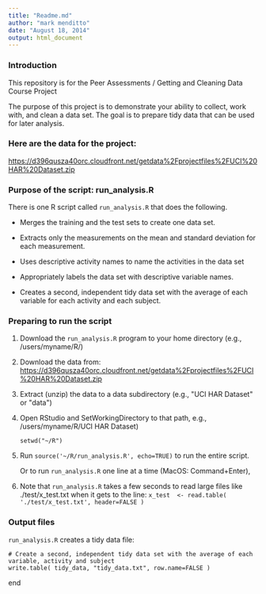 ```yaml
---
title: "Readme.md"
author: "mark menditto"
date: "August 18, 2014"
output: html_document
---
```


### Introduction

This repository is for the  Peer Assessments / Getting and Cleaning Data Course Project

The purpose of this project is to demonstrate your ability to collect, work with, and clean a data set. 
The goal is to prepare tidy data that can be used for later analysis.

### Here are the data for the project: 

https://d396qusza40orc.cloudfront.net/getdata%2Fprojectfiles%2FUCI%20HAR%20Dataset.zip 

### Purpose of the script: run_analysis.R

There is one R script called `run_analysis.R` that does the following. 

* Merges the training and the test sets to create one data set.

* Extracts only the measurements on the mean and standard deviation for each measurement. 

* Uses descriptive activity names to name the activities in the data set

* Appropriately labels the data set with descriptive variable names. 

* Creates a second, independent tidy data set with the average of each variable for each activity and each subject.

### Preparing to run the script

1. Download the `run_analysis.R` program to your home directory (e.g., /users/myname/R/)

2. Download the data from: 
    https://d396qusza40orc.cloudfront.net/getdata%2Fprojectfiles%2FUCI%20HAR%20Dataset.zip 

3. Extract (unzip) the data to a data subdirectory (e.g., "UCI HAR Dataset" or "data")

4. Open RStudio and SetWorkingDirectory to that path, e.g., /users/myname/R/UCI HAR Dataset)

    `setwd("~/R")`

5. Run `source('~/R/run_analysis.R', echo=TRUE)` to run the entire script. 

    Or to run `run_analysis.R` one line at a time (MacOS: Command+Enter), 
    
6. Note that `run_analysis.R` takes a few seconds to read large files like ./test/x_test.txt when it gets to the line: 
    `x_test  <- read.table( './test/x_test.txt', header=FALSE )`

### Output files

`run_analysis.R` creates a tidy data file:

<!-- -->
        
    # Create a second, independent tidy data set with the average of each variable, activity and subject
    write.table( tidy_data, "tidy_data.txt", row.name=FALSE )
    



end